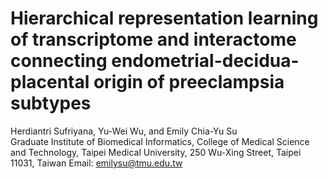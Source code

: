 # Hierarchical representation learning of transcriptome and interactome connecting endometrial-decidua-placental origin of preeclampsia subtypes
Herdiantri Sufriyana, Yu-Wei Wu, and Emily Chia-Yu Su  
Graduate Institute of Biomedical Informatics, College of Medical Science and Technology, Taipei Medical University, 250 Wu-Xing Street, Taipei 11031, Taiwan
Email: emilysu@tmu.edu.tw
